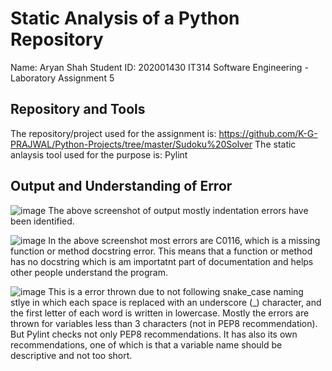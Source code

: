 # Static Analysis of a Python Repository

Name: Aryan Shah
Student ID: 202001430
IT314 Software Engineering - Laboratory Assignment 5

## Repository and Tools

The repository/project used for the assignment is: https://github.com/K-G-PRAJWAL/Python-Projects/tree/master/Sudoku%20Solver
The static anlaysis tool used for the purpose is: Pylint

## Output and Understanding of Error

![image](https://user-images.githubusercontent.com/75677778/227484006-d7e464fb-6930-4f1f-afe3-ba7f8ec29830.png)
The above screenshot of output mostly indentation errors have been identified.

![image](https://user-images.githubusercontent.com/75677778/227489494-aa23a738-6873-4cc3-af40-9960247cd3dc.png)
In the above screenshot most errors are C0116, which is a missing function or method docstring error. This means that a function or method has no docstring which is am importatnt part of documentation and helps other people understand the program.

![image](https://user-images.githubusercontent.com/75677778/227491062-c43566e0-be7a-45c8-bf2f-c7ed1bc1e8eb.png)
This is a error thrown due to not following snake_case naming stlye in which each space is replaced with an underscore (_) character, and the first letter of each word is written in lowercase.
Mostly the errors are thrown for variables less than 3 characters (not in PEP8 recommendation). But Pylint checks not only PEP8 recommendations. It has also its own recommendations, one of which is that a variable name should be descriptive and not too short.

